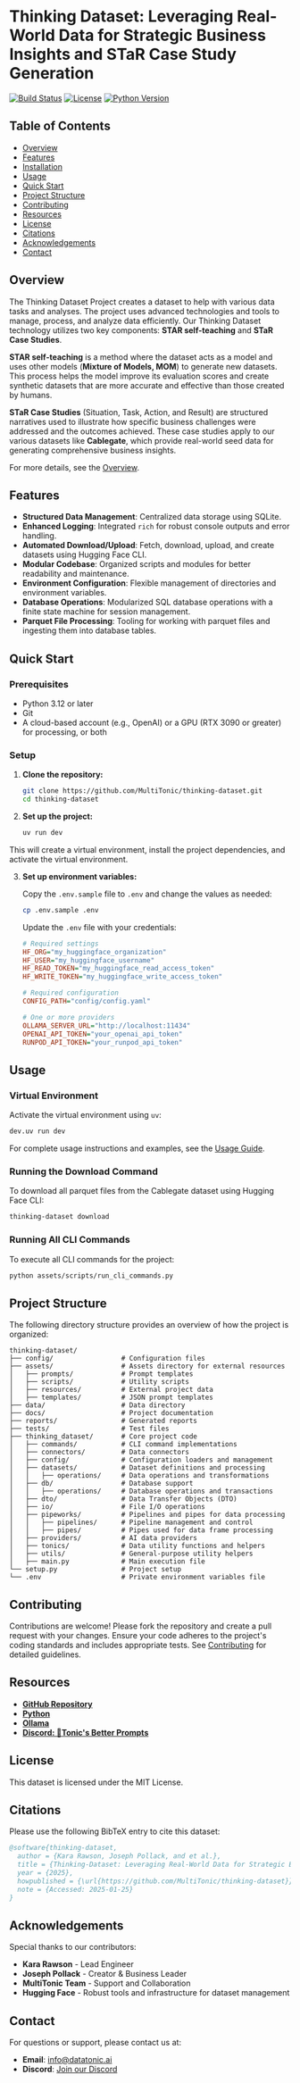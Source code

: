 # Thinking Dataset: Leveraging Real-World Data for Strategic Business Insights and STaR Case Study Generation

[![Build Status](https://img.shields.io/github/workflow/status/MultiTonic/thinking-dataset/CI)](https://github.com/MultiTonic/thinking-dataset/actions)
[![License](https://img.shields.io/github/license/MultiTonic/thinking-dataset)](LICENSE)
[![Python Version](https://img.shields.io/badge/python-3.10%2B-blue)](https://www.python.org/downloads/)

## Table of Contents

- [Overview](#overview)
- [Features](#features)
- [Installation](#installation)
- [Usage](#usage)
- [Quick Start](#quick-start)
- [Project Structure](#project-structure)
- [Contributing](#contributing)
- [Resources](#resources)
- [License](#license)
- [Citations](#citations)
- [Acknowledgements](#acknowledgements)
- [Contact](#contact)

## Overview

The Thinking Dataset Project creates a dataset to help with various data tasks and analyses. The project uses advanced technologies and tools to manage, process, and analyze data efficiently. Our Thinking Dataset technology utilizes two key components: **STAR self-teaching** and **STaR Case Studies**.

**STAR self-teaching** is a method where the dataset acts as a model and uses other models (**Mixture of Models, MOM**) to generate new datasets. This process helps the model improve its evaluation scores and create synthetic datasets that are more accurate and effective than those created by humans.

**STaR Case Studies** (Situation, Task, Action, and Result) are structured narratives used to illustrate how specific business challenges were addressed and the outcomes achieved. These case studies apply to our various datasets like **Cablegate**, which provide real-world seed data for generating comprehensive business insights.

For more details, see the [Overview](docs/00_OVERVIEW.md).

## Features

- **Structured Data Management**: Centralized data storage using SQLite.
- **Enhanced Logging**: Integrated `rich` for robust console outputs and error handling.
- **Automated Download/Upload**: Fetch, download, upload, and create datasets using Hugging Face CLI.
- **Modular Codebase**: Organized scripts and modules for better readability and maintenance.
- **Environment Configuration**: Flexible management of directories and environment variables.
- **Database Operations**: Modularized SQL database operations with a finite state machine for session management.
- **Parquet File Processing**: Tooling for working with parquet files and ingesting them into database tables.

## Quick Start

### Prerequisites

- Python 3.12 or later
- Git
- A cloud-based account (e.g., OpenAI) or a GPU (RTX 3090 or greater) for processing, or both

### Setup

1. **Clone the repository:**

    ```bash
    git clone https://github.com/MultiTonic/thinking-dataset.git
    cd thinking-dataset
    ```

2. **Set up the project:**
    ```sh
    uv run dev
    ```

This will create a virtual environment, install the project dependencies, and activate the virtual environment.

3. **Set up environment variables:**

    Copy the `.env.sample` file to `.env` and change the values as needed:
    ```bash
    cp .env.sample .env
    ```

    Update the `.env` file with your credentials:
    ```ini
    # Required settings
    HF_ORG="my_huggingface_organization"
    HF_USER="my_huggingface_username"
    HF_READ_TOKEN="my_huggingface_read_access_token"
    HF_WRITE_TOKEN="my_huggingface_write_access_token"

    # Required configuration
    CONFIG_PATH="config/config.yaml"

    # One or more providers
    OLLAMA_SERVER_URL="http://localhost:11434"
    OPENAI_API_TOKEN="your_openai_api_token"
    RUNPOD_API_TOKEN="your_runpod_api_token"
    ```

## Usage

### Virtual Environment

Activate the virtual environment using `uv`:
```bash
dev.uv run dev
```

For complete usage instructions and examples, see the [Usage Guide](docs/05_USAGE.md).

### Running the Download Command

To download all parquet files from the Cablegate dataset using Hugging Face CLI:
```bash
thinking-dataset download
```

### Running All CLI Commands

To execute all CLI commands for the project:
```bash
python assets/scripts/run_cli_commands.py
```

## Project Structure

The following directory structure provides an overview of how the project is organized:

```
thinking-dataset/
├── config/                 # Configuration files
├── assets/                 # Assets directory for external resources
│   ├── prompts/            # Prompt templates
│   ├── scripts/            # Utility scripts
│   ├── resources/          # External project data
│   ├── templates/          # JSON prompt templates
├── data/                   # Data directory
├── docs/                   # Project documentation
├── reports/                # Generated reports
├── tests/                  # Test files
├── thinking_dataset/       # Core project code
│   ├── commands/           # CLI command implementations
│   ├── connectors/         # Data connectors
│   ├── config/             # Configuration loaders and management
│   ├── datasets/           # Dataset definitions and processing
│   │   ├── operations/     # Data operations and transformations
│   ├── db/                 # Database support
│   │   ├── operations/     # Database operations and transactions
│   ├── dto/                # Data Transfer Objects (DTO)
│   ├── io/                 # File I/O operations
│   ├── pipeworks/          # Pipelines and pipes for data processing
│   │   ├── pipelines/      # Pipeline management and control
│   │   ├── pipes/          # Pipes used for data frame processing
│   ├── providers/          # AI data providers
│   ├── tonics/             # Data utility functions and helpers
│   ├── utils/              # General-purpose utility helpers
│   ├── main.py             # Main execution file
└── setup.py                # Project setup
└── .env                    # Private environment variables file
```

## Contributing

Contributions are welcome! Please fork the repository and create a pull request with your changes. Ensure your code adheres to the project's coding standards and includes appropriate tests. See [Contributing](CONTRIBUTING.md) for detailed guidelines.

## Resources

- **[GitHub Repository](https://github.com/MultiTonic/thinking-dataset)**
- **[Python](https://www.python.org/downloads/)**
- **[Ollama](https://ollama.com/)**
- **[Discord: 🌟Tonic's Better Prompts](https://discord.gg/RgxcdVFjpz)**

## License

This dataset is licensed under the MIT License.

## Citations

Please use the following BibTeX entry to cite this dataset:

```bibtex
@software{thinking-dataset,
  author = {Kara Rawson, Joseph Pollack, and et al.},
  title = {Thinking-Dataset: Leveraging Real-World Data for Strategic Business Insights and STaR Case Study Generation},
  year = {2025},
  howpublished = {\url{https://github.com/MultiTonic/thinking-dataset}},
  note = {Accessed: 2025-01-25}
}
```

## Acknowledgements

Special thanks to our contributors:

- **Kara Rawson** - Lead Engineer
- **Joseph Pollack** - Creator & Business Leader
- **MultiTonic Team** - Support and Collaboration
- **Hugging Face** - Robust tools and infrastructure for dataset management

## Contact

For questions or support, please contact us at:

- **Email**: info@datatonic.ai
- **Discord**: [Join our Discord](https://discord.gg/RgxcdVFjpz)